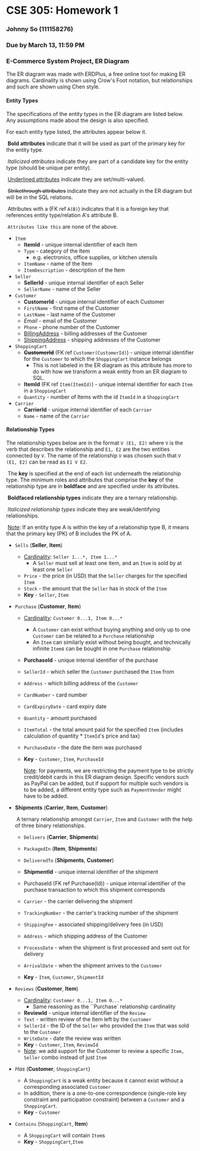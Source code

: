 # CSE 305: Homework 1

### Johnny So (111158276)

### Due by March 13, 11:59 PM



### E-Commerce System Project, ER Diagram

The ER diagram was made with ERDPlus, a free online tool for making ER diagrams. Cardinality is shown using Crow's Foot notation, but relationships and such are shown using Chen style.

#### Entity Types

The specifications of the entity types in the ER diagram are listed below. Any assumptions made about the design is also specified.

For each entity type listed, the attributes appear below it. 

​	**Bold attributes** indicate that it will be used as part of the primary key for the entity type.

​	*Italicized attributes* indicate they are part of a candidate key for the entity type (should be unique per entity).

​	<u>Underlined attributes</u> indicate they are set/multi-valued.

​	~~Strikethrough attributes~~ indicate they are not actually in the ER diagram but will be in the SQL relations.

​	Attributes with a (FK ref `A(B)`) indicates that it is a foreign key that references entity type/relation A's attribute B.

​	`Attributes like this` are none of the above.

* `Item`
  * **ItemId** - unique internal identifier of each Item
  * `Type` - category of the Item
    * e.g. electronics, office supplies, or kitchen utensils
  * `ItemName` - name of the Item
  * `ItemDescription` - description of the Item
* `Seller`
  * **SellerId** - unique internal identifier of each Seller
  * `SellerName` - name of the Seller
* `Customer`
  * **CustomerId** - unique internal identifier of each Customer
  * `FirstName` - first name of the Customer
  * `LastName` - last name of the Customer
  * *Email* - email of the Customer
  * `Phone` - phone number of the Customer
  * <u>BillingAddress</u> - billing addresses of the Customer
  * <u>ShippingAddress</u> - shipping addresses of the Customer
* `ShoppingCart`
  * ~~**CustomerId**~~ (FK ref `Customer(CustomerId)`) - unique internal identifier for the `Customer` to which the `ShoppingCart` instance belongs
    * This is not labeled in the ER diagram as this attribute has more to do with how we transform a weak entity from an ER diagram to SQL.
  * **ItemId** (FK ref `Item(ItemId)`) - unique internal identifier for each `Item` in a `ShoppingCart`
  * `Quantity` - number of Items with the id `ItemId` in a `ShoppingCart`
* `Carrier`
  * **CarrierId** - unique internal identifier of each `Carrier`
  * `Name` - name of the `Carrier`

#### Relationship Types

The relationship types below are in the format `V (E1, E2)` where `V` is the verb that describes the relationship and `E1, E2` are the two entities connected by `V`. The name of the relationship `V` was chosen such that `V (E1, E2)` can be read as `E1 V E2`. 

​	The **key** is specified at the end of each list underneath the relationship type. The minimum roles and attributes that comprise the **key** of the relationship type are in **boldface** and are specified under its attributes. 

​	**Boldfaced relationship types** indicate they are a ternary relationship. 

​	*Italicized relationship types* indicate they are weak/identifying relationships.

​	<u>Note</u>: If an entity type A is within the key of a relationship type B, it means that the primary key (PK) of B includes the PK of A.

* `Sells` (**Seller**, **Item**)

  * <u>Cardinality</u>: `Seller 1...*, Item 1...*`
    * A `Seller` must sell at least one item, and an `Item` is sold by at least one `Seller`
  * `Price` - the price (in USD) that the `Seller` charges for the specified `Item`
  * `Stock` - the amount that the `Seller` has in stock of the `Item`
  * **Key** - `Seller`, `Item`

* `Purchase` (**Customer**, **Item**)

  * <u>Cardinality</u>: `Customer 0...1, Item 0...*`

    * A `Customer` can exist without buying anything and only up to one `Customer` can be related to a `Purchase` relationship
    * An `Item` can similarly exist without being bought, and technically infinite `Item`s can be bought in one `Purchase` relationship

  * **PurchaseId** - unique internal identifier of the purchase

  * `SellerId` - which seller the `Customer` purchased the `Item` from

  * `Address` - which billing address of the `Customer`

  * `CardNumber` - card number

  * `CardExpiryDate` - card expiry date

  * `Quantity` - amount purchased

  * `ItemTotal` - the total amount paid for the specified `Item` (includes calculation of quantity * `ItemId`'s price and tax)

  * `PurchaseDate` - the date the item was purchased

  * **Key** - `Customer`, `Item`, `PurchaseId`

    <u>Note</u>: for payments, we are restricting the payment type to be strictly credit/debit cards in this ER diagram design. Specific vendors such as PayPal can be added, but if support for multiple  such vendors is to be added, a different entity type such as `PaymentVendor` might have to be added.

* **Shipments** (**Carrier**, **Item**, **Customer**)

  ​	A ternary relationship amongst `Carrier`, `Item` and `Customer` with the help of three binary relationships.

  * `Delivers` (**Carrier**, **Shipments**)
  * `PackagedIn` (**Item**, **Shipments**)
  * `DeliveredTo` (**Shipments**, **Customer**)

  * **ShipmentId** - unique internal identifier of the shipment
  * PurchaseId (FK ref Purchase(Id)) - unique internal identifier of the purchase transaction to which this shipment corresponds
  * `Carrier` - the carrier delivering the shipment
  * `TrackingNumber` - the carrier's tracking number of the shipment
  * `ShippingFee` - associated shipping/delivery fees (in USD)
  * `Address` - which shipping address of the Customer
  * `ProcessDate` - when the shipment is first processed and sent out for delivery
  * `ArrivalDate` - when the shipment arrives to the `Customer`
  * **Key** - `Item`, `Customer`, `ShipmentId`

* `Reviews` (**Customer**, **Item**)

  - <u>Cardinality</u>: `Customer 0...1, Item 0...*`
    - Same reasoning as the ``Purchase` relationship cardinality

  * **ReviewId** - unique internal identifier of the `Review`
  * `Text` - written review of the Item left by the `Customer`
  * `SellerId` - the ID of the `Seller` who provided the `Item` that was sold to the `Customer`
  * `WriteDate` - date the review was written
  * **Key** - `Customer`, `Item`, `ReviewId`
  * <u>Note</u>: we add support for the Customer to review a specific `Item, Seller` combo instead of just `Item`

* *Has* (**Customer**, `ShoppingCart`)

  * A `ShoppingCart` is a weak entity because it cannot exist without a corresponding associated `Customer`
  * In addition, there is a one-to-one correspondence (single-role key constraint and participation constraint) between a `Customer` and a `ShoppingCart`.
  * **Key** - `Customer`

* `Contains` (`ShoppingCart`, **Item**)

  * A `ShoppingCart` will contain `Item`s 
  * **Key** - `ShoppingCart`,`Item`



